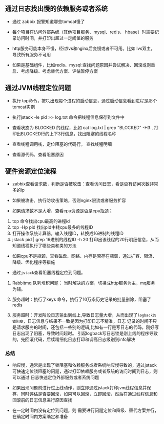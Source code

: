 ## 通过日志找出慢的依赖服务或者系统
- 通过 zabbix 报警知道哪些tomcat慢了
  
- 每个项目在访问外部系统（其他项目服务、mysql、redis、 hbase）时需要记录访问时间，并打印出超过一定阀值的服务
  
- http服务可能本身不慢，经过lvs和nginx后变慢或者不可用。比如 lvs双主，导致所有服务不可用
  
- 如果是基础组件，比如redis、mysql:查找问题原因并尝试解决、回滚或则重启、考虑降级、考虑替代方案、评估暂停方案

## 通过JVM线程定位问题

- 执行 top命令，按C,出现每个进程的启动信息，通过启动信息看到进程是那个tomcat实例

- 执行jstack -le pid >> log.txt 命令把线程信息保存到文件中

- 查看状态为 BLOCKED 的线程，比如 cat log.txt | grep "BLOCKED" -H3 , 打印出BLOCKED行的上下3行信息，找出阻塞的线程名称

- 查看线程调用栈，定位阻塞的代码行。 查找线程明细

- 查看源代码，查看阻塞原因

## 硬件资源定位流程

- zabbix查看请求数，判断是否被攻击：查看访问日志，看是否有访问次数非常多的ip

- 如果被攻击，执行防攻击策略，否则nginx限流或者服务扩容

- 如果请求数不是大增，查看cpu资源是否是cpu瓶颈；

1. top 命令找出cpu最高的进程id
2. top -Hp pid 找出pid中耗cpu最多的线程ID
3. 打开操作系统计算器，输入线程ID，转换成16进制的线程ID
4. jstack pid | grep 16进制的线程ID -h 20 打印出该线程的20行明细信息，从而知道线程执行了哪些类和类的方法

- 如果cpu不是瓶颈，查看磁盘、网络、内存是否存在瓶颈，通过扩容、限流、降级、优化程序等措施












- 通过`jstack`查看阻塞线程定位到问题。

1. Rabbitmq 队列堆积问题： 当时解决的方案，切换成http服务为主，mq服务为辅。

2. 服务超时：执行了keys 命令，执行了10万条历史记录的批量删除，阻塞了redis

3. 服务超时：开发阶段日志输出到线上,导致日志量大增，从而出现了`logback的锁阻塞`，日志信息与结果不一致是因为打印日志不精准，日志
   记录的时间不只是请求服务的时间，还包括一些别的逻辑,比如有一行是写日志的代码，刚好写日志出现了阻塞，导致时间超时。
   引起logback写日志锁是刚上线的程序导致的，先回滚代码，后续精细化日志打印和调高日志级别到info解决
   
### 总结
- 响应慢，通常是出现了锁阻塞和依赖服务或者系统响应慢导致的，通过jstack可快速定位锁阻塞的问题，通过打印依赖服务或者系统的访问时间到日志，则可以通过
日志快速定位外部服务或者系统问题
  
- 如果出现问题前进行过上线动作，则立即通过jstack打印jvm线程信息并保存，同时评估是否要回滚，如果可以回滚，立即回滚，然后在通过线程信息和回滚前的日志信息进行原因查找

- 在一定时间内没有定位到问题，则 需要进行问题定位和降级、替代方案并行，在确定时间内方案确定和准备
 